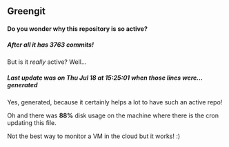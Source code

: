 ## Greengit

#### Do you wonder why this repository is so active?

##### After all it has 3763 commits!

But is it *really* active? Well...

##### Last update was on Thu Jul 18 at 15:25:01 when those lines were... generated

Yes, generated, because it certainly helps a lot to have such an active repo!

Oh and there was **88%** disk usage on the machine
where there is the cron updating this file.

Not the best way to monitor a VM in the cloud but it works! :)

